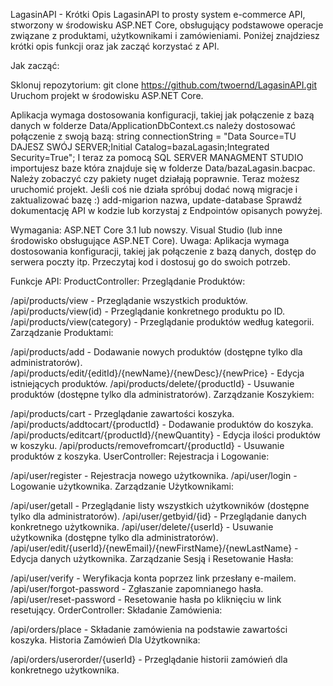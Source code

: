 LagasinAPI - Krótki Opis
LagasinAPI to prosty system e-commerce API, stworzony w środowisku ASP.NET Core, obsługujący podstawowe operacje związane z produktami, użytkownikami i zamówieniami. Poniżej znajdziesz krótki opis funkcji oraz jak zacząć korzystać z API.

Jak zacząć:

Sklonuj repozytorium: git clone https://github.com/twoernd/LagasinAPI.git
Uruchom projekt w środowisku ASP.NET Core.

Aplikacja wymaga dostosowania konfiguracji, takiej jak połączenie z bazą danych w folderze Data/ApplicationDbContext.cs należy dostosować połączenie z swoją bazą: 
string connectionString = "Data Source=TU DAJESZ SWÓJ SERVER;Initial Catalog=bazaLagasin;Integrated Security=True";
I teraz za pomocą SQL SERVER MANAGMENT STUDIO importujesz baze która znajduje się w folderze Data/bazaLagasin.bacpac.
Należy zobaczyć czy pakiety nuget działają poprawnie.
Teraz możesz uruchomić projekt.
Jeśli coś nie działa spróbuj dodać nową migracje i zaktualizować bazę :) add-migarion nazwa, update-database
Sprawdź dokumentację API w kodzie lub korzystaj z Endpointów opisanych powyżej.


Wymagania:
ASP.NET Core 3.1 lub nowszy.
Visual Studio (lub inne środowisko obsługujące ASP.NET Core).
Uwaga: Aplikacja wymaga dostosowania konfiguracji, takiej jak połączenie z bazą danych, dostęp do serwera poczty itp. Przeczytaj kod i dostosuj go do swoich potrzeb.





Funkcje API:
ProductController:
Przeglądanie Produktów:

/api/products/view - Przeglądanie wszystkich produktów.
/api/products/view(id) - Przeglądanie konkretnego produktu po ID.
/api/products/view(category) - Przeglądanie produktów według kategorii.
Zarządzanie Produktami:

/api/products/add - Dodawanie nowych produktów (dostępne tylko dla administratorów).
/api/products/edit/{editId}/{newName}/{newDesc}/{newPrice} - Edycja istniejących produktów.
/api/products/delete/{productId} - Usuwanie produktów (dostępne tylko dla administratorów).
Zarządzanie Koszykiem:

/api/products/cart - Przeglądanie zawartości koszyka.
/api/products/addtocart/{productId} - Dodawanie produktów do koszyka.
/api/products/editcart/{productId}/{newQuantity} - Edycja ilości produktów w koszyku.
/api/products/removefromcart/{productId} - Usuwanie produktów z koszyka.
UserController:
Rejestracja i Logowanie:

/api/user/register - Rejestracja nowego użytkownika.
/api/user/login - Logowanie użytkownika.
Zarządzanie Użytkownikami:

/api/user/getall - Przeglądanie listy wszystkich użytkowników (dostępne tylko dla administratorów).
/api/user/getbyid/{id} - Przeglądanie danych konkretnego użytkownika.
/api/user/delete/{userId} - Usuwanie użytkownika (dostępne tylko dla administratorów).
/api/user/edit/{userId}/{newEmail}/{newFirstName}/{newLastName} - Edycja danych użytkownika.
Zarządzanie Sesją i Resetowanie Hasła:

/api/user/verify - Weryfikacja konta poprzez link przesłany e-mailem.
/api/user/forgot-password - Zgłaszanie zapomnianego hasła.
/api/user/reset-password - Resetowanie hasła po kliknięciu w link resetujący.
OrderController:
Składanie Zamówienia:

/api/orders/place - Składanie zamówienia na podstawie zawartości koszyka.
Historia Zamówień Dla Użytkownika:

/api/orders/userorder/{userId} - Przeglądanie historii zamówień dla konkretnego użytkownika.
